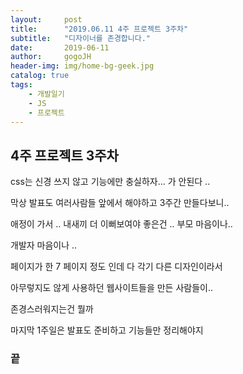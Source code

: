 ```yaml
---
layout:     post
title:      "2019.06.11 4주 프로젝트 3주차"
subtitle:   "디자이너를 존경합니다."
date:       2019-06-11
author:     gogoJH
header-img: img/home-bg-geek.jpg
catalog: true
tags:
    - 개발일기
    - JS
    - 프로젝트
---
```

## 4주 프로젝트 3주차

css는 신경 쓰지 않고 기능에만 충실하자... 가 안된다 ..

막상 발표도 여러사람들 앞에서 해야하고 3주간 만들다보니..

애정이 가서 .. 내새끼 더 이뻐보여야 좋은건 .. 부모 마음이나..

개발자 마음이나 ..  

페이지가 한 7 페이지 정도 인데 다 각기 다른 디자인이라서

아무렇지도 않게 사용하던 웹사이트들을 만든 사람들이..

존경스러워지는건 뭘까 

마지막 1주일은 발표도 준비하고 기능들만 정리해야지

### 끝


<!--stackedit_data:
eyJoaXN0b3J5IjpbODMyMzA1NjRdfQ==
-->